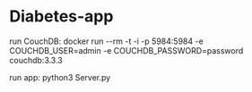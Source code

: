 # Diabetes-app

run CouchDB: docker run --rm -t -i -p 5984:5984 -e COUCHDB_USER=admin -e COUCHDB_PASSWORD=password couchdb:3.3.3

run app: python3 Server.py
